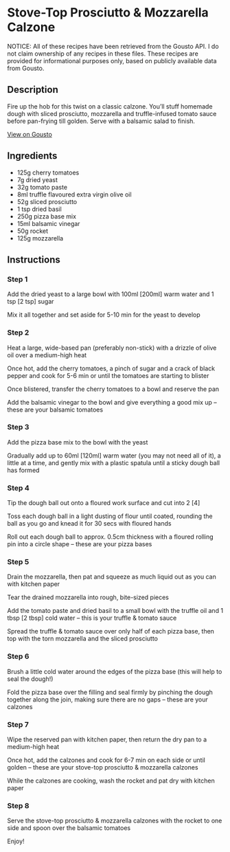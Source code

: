 # Stove-Top Prosciutto & Mozzarella Calzone

NOTICE: All of these recipes have been retrieved from the Gousto API. I do not claim ownership of any recipes in these files. These recipes are provided for informational purposes only, based on publicly available data from Gousto.

## Description

Fire up the hob for this twist on a classic calzone. You’ll stuff homemade dough with sliced prosciutto, mozzarella and truffle-infused tomato sauce before pan-frying till golden. Serve with a balsamic salad to finish. 

[View on Gousto](https://www.gousto.co.uk/recipes/cookbook/stove-top-prosciutto-mozzarella-calzone)

## Ingredients

- 125g cherry tomatoes
- 7g dried yeast
- 32g tomato paste
- 8ml truffle flavoured extra virgin olive oil
- 52g sliced prosciutto
- 1 tsp dried basil
- 250g pizza base mix
- 15ml balsamic vinegar
- 50g rocket
- 125g mozzarella

## Instructions


### Step 1

Add the dried yeast to a large bowl with 100ml<span class="text-danger"> [200ml] </span>warm water and 1 tsp <span class="text-danger">[2 tsp]</span> sugar

Mix it all together and set aside for 5-10 min for the yeast to develop


### Step 2

Heat a large, wide-based pan (preferably non-stick) with a drizzle of olive oil over a medium-high heat

Once hot, add the cherry tomatoes, a pinch of sugar and a crack of black pepper and cook for 5-6 min or until the tomatoes are starting to blister

Once blistered, transfer the cherry tomatoes to a bowl and reserve the pan

Add the balsamic vinegar to the bowl and give everything a good mix up – these are your balsamic tomatoes


### Step 3

Add the pizza base mix to the bowl with the yeast

Gradually add up to 60ml <span class="text-danger">[120ml] </span>warm water (you may not need all of it), a little at a time, and gently mix with a plastic spatula until a sticky dough ball has formed


### Step 4

Tip the dough ball out onto a floured work surface and cut into 2 <span class="text-danger">[4]</span>

Toss each dough ball in a light dusting of flour until coated, rounding the ball as you go and knead it for 30 secs with floured hands

Roll out each dough ball to approx. 0.5cm thickness with a floured rolling pin into a circle shape – these are your pizza bases


### Step 5

Drain the mozzarella, then pat and squeeze as much liquid out as you can with kitchen paper

Tear the drained mozzarella into rough, bite-sized pieces

Add the tomato paste and dried basil to a small bowl with the truffle oil and 1 tbsp<span class="text-danger"> [2 tbsp]</span> cold water – this is your truffle & tomato sauce

Spread the truffle & tomato sauce over only half of each pizza base, then top with the torn mozzarella and the sliced prosciutto


### Step 6

Brush a little cold water around the edges of the pizza base (this will help to seal the dough!)

Fold the pizza base over the filling and seal firmly by pinching the dough together along the join, making sure there are no gaps – these are your calzones


### Step 7

Wipe the reserved pan with kitchen paper, then return the dry pan to a medium-high heat

Once hot, add the calzones and cook for 6-7 min on each side or until golden – these are your stove-top prosciutto & mozzarella calzones

While the calzones are cooking, wash the rocket and pat dry with kitchen paper

### Step 8

Serve the stove-top prosciutto & mozzarella calzones with the rocket to one side and spoon over the balsamic tomatoes

Enjoy!

